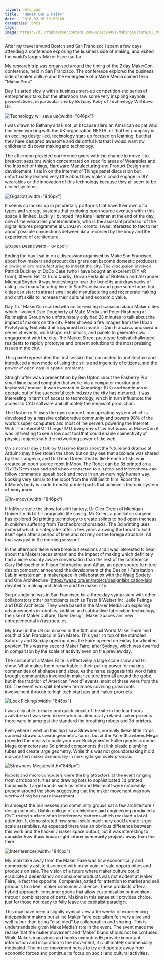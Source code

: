 ```yaml
---
layout: bhts_post
title:  "Maker Con & Faire"
date:   2016-02-26 12:00:00
categories: bhts
tags:
image: https://dl.dropboxusercontent.com/u/20394991/MakingCulture/05_MakerConFaire/Makercon-01.jpg
---
```

After my travel around Boston and San Francisco I spent a few days attending a conference exploring the business side of making, and visited the world’s largest Maker Faire (so far).

My research trip was organised around the timing of the 2 day MakerCon conference, held in San Francisco. The conference explored the business side of maker culture and the emergence of a Make Media coined term “Maker Pros”.

Day 1 started slowly with a business start-up competition and series of entrepreneur talks but the afternoon saw some very inspiring keynote presentations, in particular one by Bethany Koby of Technology Will Save Us.

![Technology will save us](https://dl.dropboxusercontent.com/u/20394991/MakingCulture/05_MakerConFaire/Makercon-14.jpg){:width="846px"}

I was drawn to Bethany’s talk not jut because she’s an American ex pat who has been working with the UK organisation NESTA, or that her company is an exciting design-led, technology start-up focused on learning, but that they have designed awesome and delightful kits that I would want my children to discover making and technology.

The afternoon provided conference goers with the chance to move into breakout sessions which concentrated on specific areas of Wearables and the Internet of things, Hardware Manufacturing and Product Design and development. I sat in on the Internet of Things panel discussion but unfortunately learned very little about how makers could engage in DIY wearables or the innovation of this technology because they all seem to be closed systems.

![Gigabot](https://dl.dropboxusercontent.com/u/20394991/MakingCulture/05_MakerConFaire/Makercon-03.jpg){:width="846px"}

It seems so locked up in proprietary platforms that have their own data types and storage systems that exploring open source avenues within this space is limited. Luckily I bumped into Kate Hartman at the end of the day, one of the wearables panel members, who is the assistant professor of the digital futures programme at OCAD in Toronto. I was interested to talk to her about possible connections between data recorded by the body and the experience of architecture.

![Open Desk](https://dl.dropboxusercontent.com/u/20394991/MakingCulture/05_MakerConFaire/Makercon-16.jpg){:width="846px"}

Ending the day I sat in on a discussion organised by Make San Francisco, about how makers and product designers can become domestic producers allowing micro manufacturing to inhabit the city. The discussion involved Patrick Buckley of DoDo Case (who I have bought an excellent DIY VR from), Steven Heintz from Quirky, Dorian Ferlauto of Britehub and Alexander Micheal Snyder. It was interesting to hear the benefits and drawbacks of using local manufacturing here in San Francisco and gave some hope that cities can start to attract small scale manufacturing and regenerate making and craft skills to increase their cultural and economic value.

Day 2 of MakerCon started with an interesting discussion about Maker cities which involved Dale Dougherty of Make Media and Peter Hirshberg of Re:imagine Group who unfortunately only had 20 minutes to talk about the impact of makers on the city. Peter showed a few images from the Urban Prototyping festivals that happened last month in San Francisco and used a series of events, workshops, exhibitions, and panels to generate civic engagement with the city. The Market Street prototype festival challenged residents to rapidly prototype and present solutions to the most pressing issues in the city.

This panel represented the first session that connected to architecture and introduced a new mode of using the skills and ingenuity of citizens, and the power of open data in spatial problems.

Straight after was a presentation by Ben Upton about the Rasberry Pi a small linux based computer that works via a computer monitor and keyboard / mouse. It was invented in Cambridge (UK) and continues to operate out of the successful tech industry the city has nurtured. It was interesting in terms of access to technology, which in turn influences the access to CAD software and ultimately the means of production.

The Rasberry Pi uses the open source Linux operating system which is developed by a massive collaborative community and powers 98% of the world’s super computers and most of the servers powering the Internet. With The Internet Of Things (IOT) being one of the hot topics at MakerCon it was interesting to see a low cost tool that could enable connectivity of physical objects with the networking power of the web.

On a normal day a talk by Massimo Banzi about the future and dramas at Arduino may have stolen the show but on day one that accolade was shared by Geal Langevin, and Dr Glenn Green. Geal is the French artists who created an open source robot InMoov. The Robot can be 3d printed on a 12x12x12cm area bed and when connected to a laptop and microphone can follow commands, speak back and move in an un-nervingly human way. Looking very similar to the robot from the Will Smith film iRobot the InMoov’s body is made from 3d printed parts that achieve a tectonic system of body parts.

![In-moov](https://dl.dropboxusercontent.com/u/20394991/MakingCulture/05_MakerConFaire/Makerfaire-81.jpg){:width="846px"}

If InMoov stole the show for scifi fantasy, Dr Glen Green of Michigan University did it for pragmatic life saving. Mr Green, a paediatric surgeon has explored 3d printing technology to create splints to hold open tracheas in children suffering from Tracheobronchomalacia. The 3d printing uses material which disintegrates after a few years allowing the throat to hold itself open after a period of time and not rely on the foreign structure. All that was just in the morning session!

In the afternoon there were breakout sessions and I was interested to hear about the Makerspaces stream and the impact of making which definitely had a more socially aware conversation than the rest of the conference. Gary Rohrbacher of  Filson Rohrbacher and AtFab, an open source furniture design company, announced the development of the Design / Fabrication Lab in Amsterdam, a makerspace in collaboration with the Waag Society and One Architecture (https://waag.org/en/project/designfabrication-lab) devoted to making architecture and the maker city.

Surprisingly he was in San Francisco for a three day symposium with other collaborators other participants such as Testa & Weiser Inc, Jelle Feringa and DUS Architects. They were based in the Maker Media Lab exploring advancements in robotics, additive and subtractive fabrication technology, the rise of Maker Culture, Open Design, Maker Spaces and new entrepreneurial infrastructures.

My travel in the US culminated in the 10th annual World Maker Faire held south of San Francisco in San Mateo. This year on top of the standard Saturday and Sunday opening days the Faire opened on Friday for a limited preview. This was my second Maker Faire, after Sydney, which was dwarfed in comparison by the scale of activity even on the preview day.

The concept of a Maker Faire is effectiviely a large scale show and tell show. What makes them remarkable is their pulling power for making communities of all shapes and sizes. As the name suggests this world faire brought communities involved in maker culture from all around the globe, but in the tradition of American “world” events, most of these were from the US. The event was split between ten zones covering grass roots involvement through to high tech start ups and maker products.

![Lock Picking](https://dl.dropboxusercontent.com/u/20394991/MakingCulture/05_MakerConFaire/Makerfaire-06.jpg){:width="846px"}

I was only able to make one quick circuit of the site in the four hours available so I was keen to see what architecturally related maker projects there were in amongst the standard fire breathing robots and 3d printers.

Everywhere I went on this trip I saw Strawbees, normally these little strips connect straws to create geometric forms, but at the Faire Strawbees Mega provided the means to build your own Buckyminster Fuller geodesic dome. Mega connectors are 3d printed components that link plastic plumbing tubes and create large geometry. While this was not groundbreaking it did indicate that maker demand lay in making larger scale projects.

![Strawbees Mega](https://dl.dropboxusercontent.com/u/20394991/MakingCulture/05_MakerConFaire/Makerfaire-07.jpg){:width="846px"}

Robots and micro computers were the big attractors at the event ranging from cardboard turtles and drawing bots to sophisticated 3d printed humanoids. Large brands such as Intel and Microsoft were noticeably present around the show suggesting that the maker movement was now worthy of big business investment.

In amongst the businesses and community groups sat a few architecture / design schools. Diablo college of architecture and engineering produced a CNC routed surface of an interference patterns which received a lot of attention. It demonstrated how small scale machinery could create larger scale assemblies. As expected there was an obvious difference between this work and the hacker / maker space output, but it was interesting to consider how these ideas might inform community projects away from the faire.

![Interference](https://dl.dropboxusercontent.com/u/20394991/MakingCulture/05_MakerConFaire/Makerfaire-56.jpg){:width="846px"}

My main take away from the Maker Faire was how economically and commercially astute it seemed with many point of sale opportunities and products on sale. The vision of a future where maker culture could eradicate a dependancy on consumer products was not evident at Maker Faire, in fact the opposite. Companies jostled for attention to market and sell products to a keen maker consumer audience. These products offer a hybrid approach, consumer goods that allow customisation or invention through combinations of parts. Making in this sense still provides choice, just for those not ready to fully leave the capitalist paradigm.

This may have been a slightly cynical view after weeks of experiencing independent making but at the Maker Faire capitalism felt very alive and well rather than being “disrupted” by collaboration and sharing. This is understandable given Make Media’s role in the event. The event made me realise that the maker movement and “Make” brand should not be confused. While Make’s magazines and books undoubtedly provide important information and inspiration to the movement, it is ultimately commercially motivated. The maker movement needs to try and operate away from economic forces and continue its focus on social and cultural activities.
